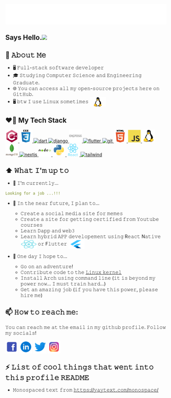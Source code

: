<!--
**l-fifa-l/l-fifa-l** is a ✨ _special_ ✨ repository because its `README.md` (this file) appears on your GitHub profile.

Here are some ideas to get you started:

- 🔭 I’m currently working on ...
- 🌱 I’m currently learning ...
- 👯 I’m looking to collaborate on ...
- 🤔 I’m looking for help with ...
- 💬 Ask me about ...
- 📫 How to reach me: ...
- 😄 Pronouns: ...
- ⚡ Fun fact: ...
-->

[<img src="https://github.com/l-fifa-l/l-fifa-l/blob/main/icons/banner.svg" alt="👋 Hi there! I'm (Vivek Kumar | https://vifa.vercel.app/)"  align="center" title="👋 Hi there! I'm (Vivek Kumar | https://viv1.vercel.app/)"/>](https://viv1.vercel.app/)

<h2>Says Hello.<img src="https://media4.giphy.com/media/kBZ212yGzFaxgkSIKW/giphy.gif" width="50"></h2>

## :book: 𝙰𝚋𝚘𝚞𝚝 𝙼𝚎

- 🖥 𝙵𝚞𝚕𝚕-𝚜𝚝𝚊𝚌𝚔 𝚜𝚘𝚏𝚝𝚠𝚊𝚛𝚎 𝚍𝚎𝚟𝚎𝚕𝚘𝚙𝚎𝚛
- 🎓 𝚂𝚝𝚞𝚍𝚢𝚒𝚗𝚐 𝙲𝚘𝚖𝚙𝚞𝚝𝚎𝚛 𝚂𝚌𝚒𝚎𝚗𝚌𝚎 𝚊𝚗𝚍 𝙴𝚗𝚐𝚒𝚗𝚎𝚎𝚛𝚒𝚗𝚐 𝙶𝚛𝚊𝚍𝚞𝚊𝚝𝚎.
- 🌐 𝚈𝚘𝚞 𝚌𝚊𝚗 𝚊𝚌𝚌𝚎𝚜𝚜 𝚊𝚕𝚕 𝚖𝚢 𝚘𝚙𝚎𝚗-𝚜𝚘𝚞𝚛𝚌𝚎 𝚙𝚛𝚘𝚓𝚎𝚌𝚝𝚜 𝚑𝚎𝚛𝚎 𝚘𝚗 𝙶𝚒𝚝𝙷𝚞𝚋.
- 🖥️ 𝚋𝚝𝚠 𝙸 𝚞𝚜𝚎 𝙻𝚒𝚗𝚞𝚡 𝚜𝚘𝚖𝚎𝚝𝚒𝚖𝚎𝚜 [<img src="https://github.com/l-fifa-l/l-fifa-l/blob/main/icons/linux.svg" height="30em" width="50em" align="center" alt="Linux Logo" title="Linux Logo"/>](https://www.linux.org/)

## :heart_on_fire: My Tech Stack

<p align="left"> <a href="https://www.w3schools.com/cpp/" target="_blank" rel="noreferrer"> <img src="https://raw.githubusercontent.com/devicons/devicon/master/icons/cplusplus/cplusplus-original.svg" alt="cplusplus" width="40" height="40"/> </a> <a href="https://www.w3schools.com/css/" target="_blank" rel="noreferrer"> <img src="https://raw.githubusercontent.com/devicons/devicon/master/icons/css3/css3-original-wordmark.svg" alt="css3" width="40" height="40"/> </a> <a href="https://dart.dev" target="_blank" rel="noreferrer"> <img src="https://www.vectorlogo.zone/logos/dartlang/dartlang-icon.svg" alt="dart" width="40" height="40"/> </a> <a href="https://www.djangoproject.com/" target="_blank" rel="noreferrer"> <img src="https://static.djangoproject.com/img/logos/django-logo-positive.svg" alt="django" width="40" height="40"/> </a> <a href="https://expressjs.com" target="_blank" rel="noreferrer"> <img src="https://raw.githubusercontent.com/devicons/devicon/master/icons/express/express-original-wordmark.svg" alt="express" width="40" height="40"/> </a> <a href="https://flutter.dev" target="_blank" rel="noreferrer"> <img src="https://www.vectorlogo.zone/logos/flutterio/flutterio-icon.svg" alt="flutter" width="40" height="40"/> </a> <a href="https://git-scm.com/" target="_blank" rel="noreferrer"> <img src="https://www.vectorlogo.zone/logos/git-scm/git-scm-icon.svg" alt="git" width="40" height="40"/> </a> <a href="https://www.w3.org/html/" target="_blank" rel="noreferrer"> <img src="https://raw.githubusercontent.com/devicons/devicon/master/icons/html5/html5-original-wordmark.svg" alt="html5" width="40" height="40"/> </a> <a href="https://developer.mozilla.org/en-US/docs/Web/JavaScript" target="_blank" rel="noreferrer"> <img src="https://raw.githubusercontent.com/devicons/devicon/master/icons/javascript/javascript-original.svg" alt="javascript" width="40" height="40"/> </a> <a href="https://www.linux.org/" target="_blank" rel="noreferrer"> <img src="https://raw.githubusercontent.com/devicons/devicon/master/icons/linux/linux-original.svg" alt="linux" width="40" height="40"/> </a> <a href="https://www.mongodb.com/" target="_blank" rel="noreferrer"> <img src="https://raw.githubusercontent.com/devicons/devicon/master/icons/mongodb/mongodb-original-wordmark.svg" alt="mongodb" width="40" height="40"/> </a> <a href="https://nextjs.org/" target="_blank" rel="noreferrer"> <img src="https://cdn.worldvectorlogo.com/logos/nextjs-2.svg" alt="nextjs" width="40" height="40"/> </a> <a href="https://nodejs.org" target="_blank" rel="noreferrer"> <img src="https://raw.githubusercontent.com/devicons/devicon/master/icons/nodejs/nodejs-original-wordmark.svg" alt="nodejs" width="40" height="40"/> </a> <a href="https://www.python.org" target="_blank" rel="noreferrer"> <img src="https://raw.githubusercontent.com/devicons/devicon/master/icons/python/python-original.svg" alt="python" width="40" height="40"/> </a> <a href="https://reactjs.org/" target="_blank" rel="noreferrer"> <img src="https://raw.githubusercontent.com/devicons/devicon/master/icons/react/react-original-wordmark.svg" alt="react" width="40" height="40"/> </a> <a href="https://tailwindcss.com/" target="_blank" rel="noreferrer"> <img src="https://www.vectorlogo.zone/logos/tailwindcss/tailwindcss-icon.svg" alt="tailwind" width="40" height="40"/> </a> </p>

## ⬆ 𝚆𝚑𝚊𝚝 𝙸'𝚖 𝚞𝚙 𝚝𝚘

- 🔨 𝙸'𝚖 𝚌𝚞𝚛𝚛𝚎𝚗𝚝𝚕𝚢...

```yaml
𝙻𝚘𝚘𝚔𝚒𝚗𝚐 𝚏𝚘𝚛 𝚊 𝚓𝚘𝚋 ...!!!
```

- 🎯 𝙸𝚗 𝚝𝚑𝚎 𝚗𝚎𝚊𝚛 𝚏𝚞𝚝𝚞𝚛𝚎, 𝙸 𝚙𝚕𝚊𝚗 𝚝𝚘...

  - 𝙲𝚛𝚎𝚊𝚝𝚎 𝚊 𝚜𝚘𝚌𝚒𝚊𝚕 𝚖𝚎𝚍𝚒𝚊 𝚜𝚒𝚝𝚎 𝚏𝚘𝚛 𝚖𝚎𝚖𝚎𝚜
  - 𝙲𝚛𝚎𝚊𝚝𝚎 𝚊 𝚜𝚒𝚝𝚎 𝚏𝚘𝚛 𝚐𝚎𝚝𝚝𝚒𝚗𝚐 𝚌𝚎𝚛𝚝𝚒𝚏𝚒𝚎𝚍 𝚏𝚛𝚘𝚖 𝚈𝚘𝚞𝚝𝚞𝚋𝚎 𝚌𝚘𝚞𝚛𝚜𝚎𝚜
  - 𝙻𝚎𝚊𝚛𝚗 𝙳𝚊𝚙𝚙 𝚊𝚗𝚍 𝚠𝚎𝚋𝟹
  - 𝙻𝚎𝚊𝚛𝚗 𝚑𝚢𝚋𝚛𝚒𝚍 𝙰𝙿𝙿 𝚍𝚎𝚟𝚎𝚕𝚘𝚙𝚎𝚖𝚎𝚗𝚝 𝚞𝚜𝚒𝚗𝚐 R𝚎𝚊𝚌𝚝 N𝚊𝚝𝚒𝚟𝚎 [<img src="https://github.com/l-fifa-l/l-fifa-l/blob/main/icons/react-native.svg" height="30em" width="50em" align="center" alt="Linux Logo" title="Linux Logo"/>](https://reactnative.dev/) 𝚘𝚛 F𝚕𝚞𝚝𝚝𝚎𝚛 [<img src="https://github.com/l-fifa-l/l-fifa-l/blob/main/icons/flutter.svg" height="30em" width="50em" align="center" alt="Linux Logo" title="Linux Logo"/>](https://flutter.dev/)

- 🤞 𝙾𝚗𝚎 𝚍𝚊𝚢 𝙸 𝚑𝚘𝚙𝚎 𝚝𝚘...
  - 𝙶𝚘 𝚘𝚗 𝚊𝚗 𝚊𝚍𝚟𝚎𝚗𝚝𝚞𝚛𝚎!
  - 𝙲𝚘𝚗𝚝𝚛𝚒𝚋𝚞𝚝𝚎 𝚌𝚘𝚍𝚎 𝚝𝚘 𝚝𝚑𝚎 [𝙻𝚒𝚗𝚞𝚡 𝚔𝚎𝚛𝚗𝚎𝚕](https://github.com/torvalds/linux)
  - 𝙸𝚗𝚜𝚝𝚊𝚕𝚕 𝙰𝚛𝚌𝚑 𝚞𝚜𝚒𝚗𝚐 𝚌𝚘𝚖𝚖𝚊𝚗𝚍 𝚕𝚒𝚗𝚎 (𝚒𝚝 𝚒𝚜 𝚋𝚎𝚢𝚘𝚗𝚍 𝚖𝚢 𝚙𝚘𝚠𝚎𝚛 𝚗𝚘𝚠... 𝙸 𝚖𝚞𝚜𝚝 𝚝𝚛𝚊𝚒𝚗 𝚑𝚊𝚛𝚍...)
  - 𝙶𝚎𝚝 𝚊𝚗 𝚊𝚖𝚊𝚣𝚒𝚗𝚐 𝚓𝚘𝚋 (𝚒𝚏 𝚢𝚘𝚞 𝚑𝚊𝚟𝚎 𝚝𝚑𝚒𝚜 𝚙𝚘𝚠𝚎𝚛, 𝚙𝚕𝚎𝚊𝚜𝚎 𝚑𝚒𝚛𝚎 𝚖𝚎)

## 📫 𝙷𝚘𝚠 𝚝𝚘 𝚛𝚎𝚊𝚌𝚑 𝚖𝚎:

𝚈𝚘𝚞 𝚌𝚊𝚗 𝚛𝚎𝚊𝚌𝚑 𝚖𝚎 𝚊𝚝 𝚝𝚑𝚎 𝚎𝚖𝚊𝚒𝚕 𝚒𝚗 𝚖𝚢 𝚐𝚒𝚝𝚑𝚞𝚋 𝚙𝚛𝚘𝚏𝚒𝚕𝚎. 𝙵𝚘𝚕𝚕𝚘𝚠 𝚖𝚢 𝚜𝚘𝚌𝚒𝚊𝚕𝚜!

[<img src="https://github.com/l-fifa-l/l-fifa-l/blob/main/icons/socials/facebook.png" height="40em" align="center" alt="Follow fifa on LinkedIn" title="Follow fifa on LinkedIn"/>](https://www.facebook.com/FxIxFxA/)
[<img src="https://github.com/l-fifa-l/l-fifa-l/blob/main/icons/socials/linkedin-circled.png" height="40em" align="center" alt="Follow fifa on LinkedIn" title="Follow fifa on LinkedIn"/>](https://linkedin.com/in/fifa)
[<img src="https://github.com/l-fifa-l/l-fifa-l/blob/main/icons/socials/twitter.png" height="40em" align="center" alt="Follow l__fifa__l on Twitter" title="Follow l__fifa__l on Twitter"/>](https://twitter.com/l__fifa__l)
[<img src="https://github.com/l-fifa-l/l-fifa-l/blob/main/icons/socials/instagram.png" height="40em" align="center" alt="Follow l_fifa_l on Instagram" title="Follow l_fifa_l on Instagram"/>](https://instagram.com/l_fifa_l)

## ⚡ 𝙻𝚒𝚜𝚝 𝚘𝚏 𝚌𝚘𝚘𝚕 𝚝𝚑𝚒𝚗𝚐𝚜 𝚝𝚑𝚊𝚝 𝚠𝚎𝚗𝚝 𝚒𝚗𝚝𝚘 𝚝𝚑𝚒𝚜 𝚙𝚛𝚘𝚏𝚒𝚕𝚎 𝚁𝙴𝙰𝙳𝙼𝙴

- 𝙼𝚘𝚗𝚘𝚜𝚙𝚊𝚌𝚎𝚍 𝚝𝚎𝚡𝚝 𝚏𝚛𝚘𝚖 [𝚑𝚝𝚝𝚙𝚜://𝚢𝚊𝚢𝚝𝚎𝚡𝚝.𝚌𝚘𝚖/𝚖𝚘𝚗𝚘𝚜𝚙𝚊𝚌𝚎/](https://yaytext.com/monospace/)
